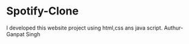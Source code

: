 # Spotify-Clone
I developed this website project using html,css ans java script. 
Authur-Ganpat Singh
